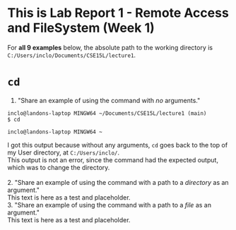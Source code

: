 # This is Lab Report 1 - Remote Access and FileSystem (Week 1)

For **all 9 examples** below, the absolute path to the working directory is `C:/Users/inclo/Documents/CSE15L/lecture1`.

# `cd`
1. "Share an example of using the command with *no* arguments." <br/>
```
inclo@landons-laptop MINGW64 ~/Documents/CSE15L/lecture1 (main)
$ cd

inclo@landons-laptop MINGW64 ~
```
I got this output because without any arguments, `cd` goes back to the top of my User directory, at `C:/Users/inclo/`. <br/>
This output is not an error, since the command had the expected output, which was to change the directory. <br/>
<br/>
2. "Share an example of using the command with a path to a *directory* as an argument." <br/>
This text is here as a test and placeholder. <br/>
3. "Share an example of using the command with a path to a *file* as an argument." <br/>
This text is here as a test and placeholder. <br/>

